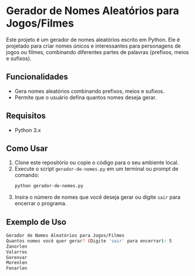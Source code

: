 # Gerador de Nomes Aleatórios para Jogos/Filmes

Este projeto é um gerador de nomes aleatórios escrito em Python. Ele é projetado para criar nomes únicos e interessantes para personagens de jogos ou filmes, combinando diferentes partes de palavras (prefixos, meios e sufixos).

## Funcionalidades

- Gera nomes aleatórios combinando prefixos, meios e sufixos.
- Permite que o usuário defina quantos nomes deseja gerar.

## Requisitos

- Python 3.x

## Como Usar

1. Clone este repositório ou copie o código para o seu ambiente local.
2. Execute o script `gerador-de-nomes.py` em um terminal ou prompt de comando:
    ```bash
    python gerador-de-nomes.py
    ```
3. Insira o número de nomes que você deseja gerar ou digite `sair` para encerrar o programa.

## Exemplo de Uso

```bash
Gerador de Nomes Aleatórios para Jogos/Filmes
Quantos nomes você quer gerar? (Digite 'sair' para encerrar): 5
Zanorlen
Valarros
Gorenvar
Morenlen
Fenarlen
